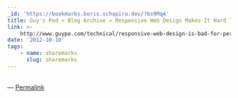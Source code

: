 ```yaml
---
_id: 'https://bookmarks.boris.schapira.dev/?6s9MqA'
title: Guy's Pod » Blog Archive » Responsive Web Design Makes It Hard To Be Fast
link: >-
    http://www.guypo.com/technical/responsive-web-design-is-bad-for-performance-there-i-said-it/
date: '2012-10-10'
tags:
    - name: sharemarks
      slug: sharemarks
---
```


<br>&#8212;
<a href="https://bookmarks.boris.schapira.dev/?6s9MqA" title="Permalink">Permalink</a>
